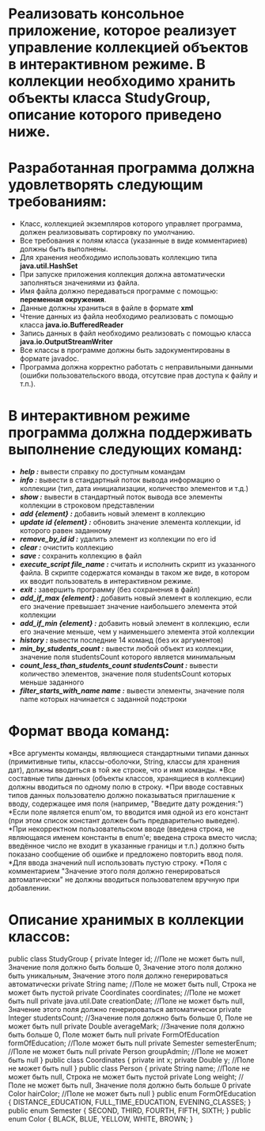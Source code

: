 # Реализовать консольное приложение, которое реализует управление коллекцией объектов в интерактивном режиме. В коллекции необходимо хранить объекты класса StudyGroup, описание которого приведено ниже.

Разработанная программа должна удовлетворять следующим требованиям:
=====================

* Класс, коллекцией экземпляров которого управляет программа, должен реализовывать сортировку по умолчанию.
* Все требования к полям класса (указанные в виде комментариев) должны быть выполнены.
* Для хранения необходимо использовать коллекцию типа **java.util.HashSet**
* При запуске приложения коллекция должна автоматически заполняться значениями из файла.
* Имя файла должно передаваться программе с помощью: **переменная окружения**.
* Данные должны храниться в файле в формате **xml**
* Чтение данных из файла необходимо реализовать с помощью класса **java.io.BufferedReader**
* Запись данных в файл необходимо реализовать с помощью класса **java.io.OutputStreamWriter**
* Все классы в программе должны быть задокументированы в формате javadoc.
* Программа должна корректно работать с неправильными данными (ошибки пользовательского ввода, отсутсвие прав доступа к файлу и т.п.).

В интерактивном режиме программа должна поддерживать выполнение следующих команд:
=====================

* ***help :*** вывести справку по доступным командам
* ***info :*** вывести в стандартный поток вывода информацию о коллекции (тип, дата инициализации, количество элементов и т.д.)
* ***show :*** вывести в стандартный поток вывода все элементы коллекции в строковом представлении
* ***add {element} :*** добавить новый элемент в коллекцию
* ***update id {element} :*** обновить значение элемента коллекции, id которого равен заданному
* ***remove_by_id id :*** удалить элемент из коллекции по его id
* ***clear :*** очистить коллекцию
* ***save :*** сохранить коллекцию в файл
* ***execute_script file_name :*** считать и исполнить скрипт из указанного файла. В скрипте содержатся команды в таком же виде, в котором их вводит пользователь в интерактивном режиме.
* ***exit :*** завершить программу (без сохранения в файл)
* ***add_if_max {element} :*** добавить новый элемент в коллекцию, если его значение превышает значение наибольшего элемента этой коллекции
* ***add_if_min {element} :*** добавить новый элемент в коллекцию, если его значение меньше, чем у наименьшего элемента этой коллекции
* ***history :*** вывести последние 14 команд (без их аргументов)
* ***min_by_students_count :*** вывести любой объект из коллекции, значение поля studentsCount которого является минимальным
* ***count_less_than_students_count studentsCount :*** вывести количество элементов, значение поля studentsCount которых меньше заданного
* ***filter_starts_with_name name :*** вывести элементы, значение поля name которых начинается с заданной подстроки

Формат ввода команд:
=====================

*Все аргументы команды, являющиеся стандартными типами данных (примитивные типы, классы-оболочки, String, классы для хранения дат), должны вводиться в той же строке, что и имя команды.
*Все составные типы данных (объекты классов, хранящиеся в коллекции) должны вводиться по одному полю в строку.
*При вводе составных типов данных пользователю должно показываться приглашение к вводу, содержащее имя поля (например, "Введите дату рождения:")
*Если поле является enum'ом, то вводится имя одной из его констант (при этом список констант должен быть предварительно выведен).
*При некорректном пользовательском вводе (введена строка, не являющаяся именем константы в enum'е; введена строка вместо числа; введённое число не входит в указанные границы и т.п.) должно быть показано сообщение об ошибке и предложено повторить ввод поля.
*Для ввода значений null использовать пустую строку.
*Поля с комментарием "Значение этого поля должно генерироваться автоматически" не должны вводиться пользователем вручную при добавлении.


Описание хранимых в коллекции классов:
=====================

public class StudyGroup {
    private Integer id; //Поле не может быть null, Значение поля должно быть больше 0, Значение этого поля должно быть уникальным, Значение этого поля должно генерироваться автоматически
    private String name; //Поле не может быть null, Строка не может быть пустой
    private Coordinates coordinates; //Поле не может быть null
    private java.util.Date creationDate; //Поле не может быть null, Значение этого поля должно генерироваться автоматически
    private Integer studentsCount; //Значение поля должно быть больше 0, Поле не может быть null
    private Double averageMark; //Значение поля должно быть больше 0, Поле может быть null
    private FormOfEducation formOfEducation; //Поле может быть null
    private Semester semesterEnum; //Поле не может быть null
    private Person groupAdmin; //Поле не может быть null
}
public class Coordinates {
    private int x;
    private Double y; //Поле не может быть null
}
public class Person {
    private String name; //Поле не может быть null, Строка не может быть пустой
    private Long weight; //Поле не может быть null, Значение поля должно быть больше 0
    private Color hairColor; //Поле не может быть null
}
public enum FormOfEducation {
    DISTANCE_EDUCATION,
    FULL_TIME_EDUCATION,
    EVENING_CLASSES;
}
public enum Semester {
    SECOND,
    THIRD,
    FOURTH,
    FIFTH,
    SIXTH;
}
public enum Color {
    BLACK,
    BLUE,
    YELLOW,
    WHITE,
    BROWN;
}

